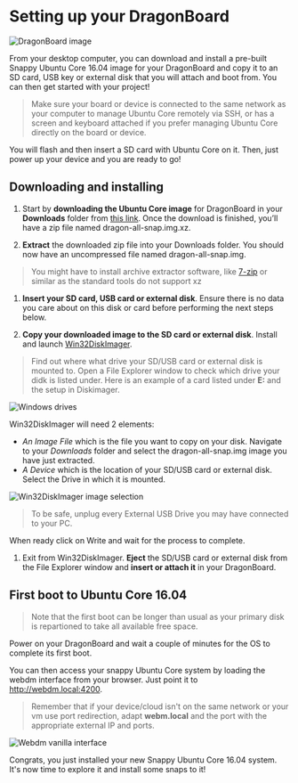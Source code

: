 # Setting up your DragonBoard

![DragonBoard image](https://raw.githubusercontent.com/ubuntu-core/snappy-dev-website/master/src/img/devices/dragonboard.png "DragonBoard image")

From your desktop computer, you can download and install a pre-built Snappy Ubuntu Core 16.04 image for your DragonBoard and copy it to an SD card, USB key or external disk that you will attach and boot from. You can then get started with your project!

> Make sure your board or device is connected to the same network as your computer to manage Ubuntu Core remotely via SSH, or has a screen and keyboard attached if you prefer managing Ubuntu Core directly on the board or device.

You will flash and then insert a SD card with Ubuntu Core on it. Then, just power up your device and you are ready to go!


## Downloading and installing

1. Start by **downloading the Ubuntu Core image** for DragonBoard in your **Downloads** folder from [this link](http://people.canonical.com/~ogra/snappy/all-snaps/dragonboard/dragon-all-snap.img.xz).
Once the download is finished, you’ll have a zip file named dragon-all-snap.img.xz.

1. **Extract** the downloaded zip file into your Downloads folder. You should now have an uncompressed file named dragon-all-snap.img.
> You might have to install archive extractor software, like [7-zip](http://www.7-zip.org/) or similar as the standard tools do not support xz

1. **Insert your SD card, USB card or external disk**. Ensure there is no data you care about on this disk or card before performing the next steps below.

1. **Copy your downloaded image to the SD card or external disk**. Install and launch [Win32DiskImager](http://sourceforge.net/projects/win32diskimager/files/latest/download).
 > Find out where what drive your SD/USB card or external disk is mounted to. Open a File Explorer window to check which drive your didk is listed under.  Here is an example of a card listed under **E:** and the setup in Diskimager.

 ![Windows drives](https://raw.githubusercontent.com/ubuntu-core/snappy-dev-website/master/src/img/setup/windows-drives.png)

  Win32DiskImager will need 2 elements:
   * *An Image File* which is the file you want to copy on your disk. Navigate to your *Downloads* folder and select the dragon-all-snap.img image you have just extracted.
   * *A Device* which is the location of your SD/USB card or external disk. Select the Drive in which it is mounted.

   ![Win32DiskImager image selection](https://raw.githubusercontent.com/ubuntu-core/snappy-dev-website/master/src/img/setup/windows-diskimager-setup.png)

  > To be safe, unplug every External USB Drive you may have connected to your PC.

  When ready click on Write and wait for the process to complete.

1. Exit from Win32DiskImager. **Eject** the SD/USB card or external disk from the File Explorer window and **insert or attach it** in your DragonBoard.

## First boot to Ubuntu Core 16.04

> Note that the first boot can be longer than usual as your primary disk is repartioned to take all available free space.

Power on your DragonBoard and wait a couple of minutes for the OS to complete its first boot.

You can then access your snappy Ubuntu Core system by loading the webdm interface from your browser. Just point it to
http://webdm.local:4200.

> Remember that if your device/cloud isn't on the same network or your vm use port redirection, adapt **webm.local** and
> the port with the appropriate external IP and ports.

![Webdm vanilla interface](https://raw.githubusercontent.com/ubuntu-core/snappy-dev-website/master/src/img/setup/webdm.png)



Congrats, you just installed your new Snappy Ubuntu Core 16.04 system. It's now time to explore it and
install some snaps to it!
